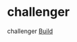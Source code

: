 # challenger
challenger
[Build](https://github.com/lionelkouame/challenger/actions/workflows/symfony.yml)
